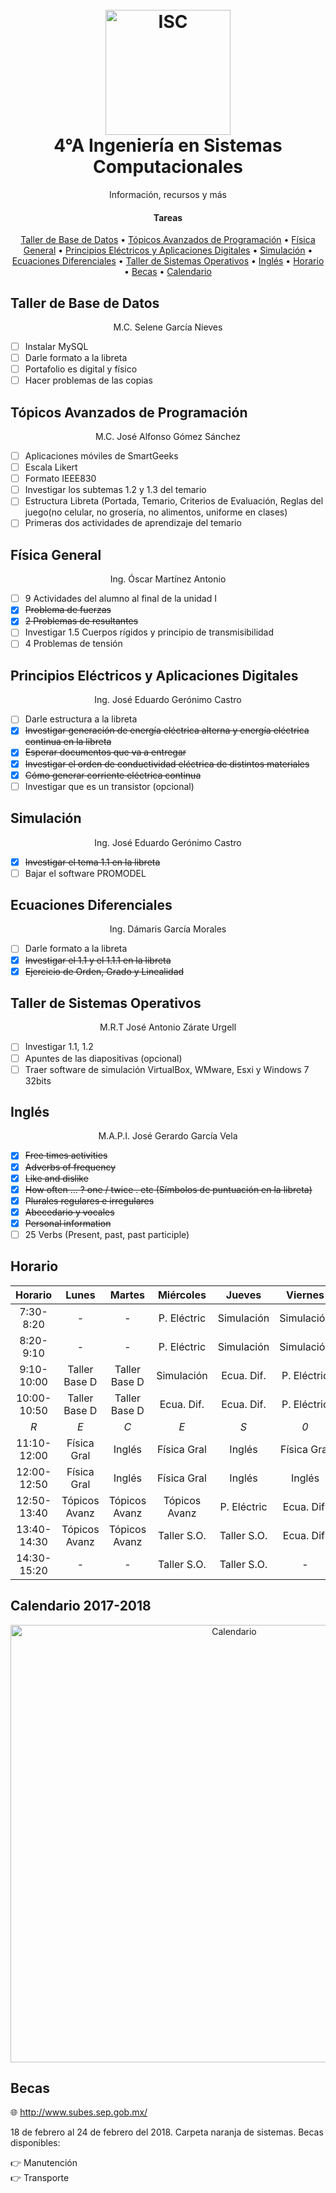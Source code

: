 <h1 align="center">
  <br>
  <img src="https://raw.githubusercontent.com/avexyk/TecnologicoLasChoapas/master/Front/itsch_isc.png" alt="ISC" width="200">
  <br>
  4°A Ingeniería en Sistemas Computacionales
  <br>
</h1>
  <p align="center">Información, recursos y más</p>

<h4 align="center">Tareas</h4>

<p align="center">
  <a href="#taller-de-base-de-datos">Taller de Base de Datos</a> •
  <a href="#tópicos-avanzados-de-programación">Tópicos Avanzados de Programación</a> •
  <a href="#física-general">Física General</a> •
  <a href="#principios-eléctricos-y-aplicaciones-digitales">Principios Eléctricos y Aplicaciones Digitales</a> •
  <a href="#simulación">Simulación</a> •
  <a href="#ecuaciones-diferenciales">Ecuaciones Diferenciales</a> •
  <a href="#taller-de-sistemas-operativos">Taller de Sistemas Operativos</a> •
  <a href="#inglés">Inglés</a> •
  <a href="#horario">Horario</a> •
  <a href="#becas">Becas</a> •
  <a href="#calendario-2017-2018">Calendario</a>
</p>

## Taller de Base de Datos
<p align="center">M.C. Selene García Nieves</p>

- [ ] Instalar MySQL
- [ ] Darle formato a la libreta
- [ ] Portafolio es digital y físico
- [ ] Hacer problemas de las copias

## Tópicos Avanzados de Programación
<p align="center">M.C. José Alfonso Gómez Sánchez</p>

- [ ] Aplicaciones móviles de SmartGeeks
- [ ] Escala Likert
- [ ] Formato IEEE830
- [ ] Investigar los subtemas 1.2 y 1.3 del temario
- [ ] Estructura Libreta (Portada, Temario, Criterios de Evaluación, Reglas del juego(no celular, no grosería, no alimentos, uniforme en clases)
- [ ] Primeras dos actividades de aprendizaje del temario

## Física General
<p align="center">Ing. Óscar Martínez Antonio</p>

- [ ] 9 Actividades del alumno al final de la unidad I
- [x] ~~Problema de fuerzas~~
- [x] ~~2 Problemas de resultantes~~
- [ ] Investigar 1.5 Cuerpos rígidos y principio de transmisibilidad
- [ ] 4 Problemas de tensión

## Principios Eléctricos y Aplicaciones Digitales
<p align="center">Ing. José Eduardo Gerónimo Castro</p>

- [ ] Darle estructura a la libreta
- [x] ~~Investigar generación de energía eléctrica alterna y energía eléctrica continua en la libreta~~
- [x] ~~Esperar documentos que va a entregar~~
- [x] ~~Investigar el orden de conductividad eléctrica de distintos materiales~~
- [x] ~~Cómo generar corriente eléctrica continua~~
- [ ] Investigar que es un transistor (opcional)

## Simulación
<p align="center">Ing. José Eduardo Gerónimo Castro</p>

- [x] ~~Investigar el tema 1.1 en la libreta~~
- [ ] Bajar el software PROMODEL

## Ecuaciones Diferenciales
<p align="center">Ing. Dámaris García Morales</p>

- [ ] Darle formato a la libreta
- [x] ~~Investigar el 1.1 y el 1.1.1 en la libreta~~
- [x] ~~Ejercicio de Orden, Grado y Linealidad~~

## Taller de Sistemas Operativos
<p align="center">M.R.T José Antonio Zárate Urgell</p>

- [ ] Investigar 1.1, 1.2
- [ ] Apuntes de las diapositivas (opcional)
- [ ] Traer software de simulación VirtualBox, WMware, Esxi y Windows 7 32bits

## Inglés
<p align="center">M.A.P.I. José Gerardo García Vela</p>

- [x] ~~Free times activities~~
- [x] ~~Adverbs of frequency~~
- [x] ~~Like and dislike~~
- [x] ~~How often ... ? one / twice . etc (Símbolos de puntuación en la libreta)~~
- [x] ~~Plurales regulares e irregulares~~
- [x] ~~Abecedario y vocales~~
- [x] ~~Personal information~~
- [ ] 25 Verbs (Present, past, past participle)

## Horario

| Horario       | Lunes         | Martes        | Miércoles     | Jueves       | Viernes      |
| :---:         |     :---:     |     :---:     |     :---:     |     :---:    |     :---:    |
| 7:30-8:20     | -             | -             | P. Eléctric   | Simulación   | Simulación   |
| 8:20-9:10     | -             | -             | P. Eléctric   | Simulación   | Simulación   |
| 9:10-10:00    | Taller Base D | Taller Base D | Simulación    | Ecua. Dif.   | P. Eléctric  |
| 10:00-10:50   | Taller Base D | Taller Base D | Ecua. Dif.    | Ecua. Dif.   | P. Eléctric  |
| *R*           | *E*           | *C*           | *E*           | *S*          | *0*          |      
| 11:10-12:00   | Física Gral   | Inglés        | Física Gral   | Inglés       | Física Gral  |
| 12:00-12:50   | Física Gral   | Inglés        | Física Gral   | Inglés       | Inglés       |
| 12:50-13:40   | Tópicos Avanz | Tópicos Avanz | Tópicos Avanz | P. Eléctric  | Ecua. Dif.   |
| 13:40-14:30   | Tópicos Avanz | Tópicos Avanz | Taller S.O.   | Taller S.O.  | Ecua. Dif.   |
| 14:30-15:20   | -             | -             | Taller S.O.   | Taller S.O.  | -            |

## Calendario 2017-2018

<p align="center"><img src="https://raw.githubusercontent.com/avexyk/TecnologicoLasChoapas/master/Semestre4/CalendarioEscolar20172018.jpeg" alt="Calendario" width="700"></p>

## Becas

:globe_with_meridians: http://www.subes.sep.gob.mx/
<br>
<p>18 de febrero al 24 de febrero del 2018. Carpeta naranja de sistemas. Becas disponibles:</p>

:point_right: Manutención
<br>
:point_right: Transporte
